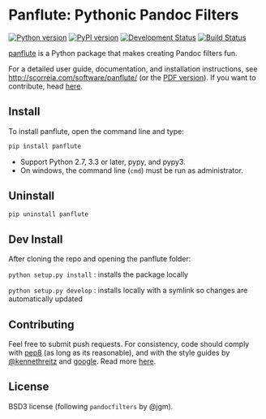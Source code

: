 # Panflute: Pythonic Pandoc Filters

[![Python version](https://img.shields.io/pypi/pyversions/panflute.svg)](https://pypi.python.org/pypi/panflute/)
[![PyPI version](https://img.shields.io/pypi/v/panflute.svg)](https://pypi.python.org/pypi/panflute/)
[![Development Status](https://img.shields.io/pypi/status/panflute.svg)](https://pypi.python.org/pypi/panflute/)
[![Build Status](https://travis-ci.org/sergiocorreia/panflute.svg?branch=master)](https://travis-ci.org/sergiocorreia/panflute)

[panflute](http://scorreia.com/software/panflute/) is a Python package that makes creating Pandoc filters fun.

For a detailed user guide, documentation, and installation instructions, see
<http://scorreia.com/software/panflute/> (or the [PDF version](http://scorreia.com/software/panflute/Panflute.pdf)). If you want to contribute, head [here](/CONTRIBUTING.md).


## Install

To install panflute, open the command line and type:

```bash
pip install panflute
```

- Support Python 2.7, 3.3 or later, pypy, and pypy3.
- On windows, the command line (``cmd``) must be run as administrator.

## Uninstall

```
pip uninstall panflute
```

## Dev Install

After cloning the repo and opening the panflute folder:

`python setup.py install`
: installs the package locally

`python setup.py develop`
: installs locally with a symlink so changes are automatically updated

## Contributing

Feel free to submit push requests. For consistency, code should comply with [pep8](https://pypi.python.org/pypi/pep8) (as long as its reasonable), and with the style guides by [@kennethreitz](http://docs.python-guide.org/en/latest/writing/style/) and [google](http://google.github.io/styleguide/pyguide.html). Read more [here](/CONTRIBUTING.md).

## License

BSD3 license (following  `pandocfilters` by @jgm).

